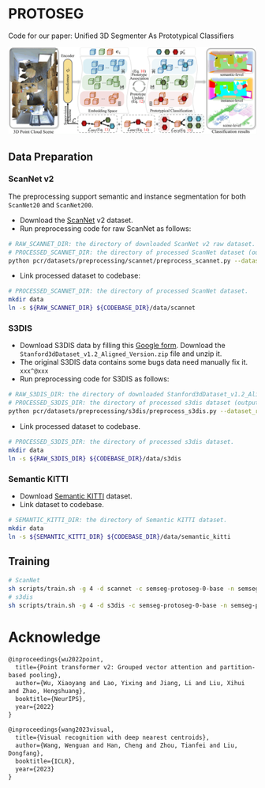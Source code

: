 # PROTOSEG

Code for our paper: Unified 3D Segmenter As Prototypical Classifiers

![arch](arch.png)

## Data Preparation

### ScanNet v2

The preprocessing support semantic and instance segmentation for both `ScanNet20` and `ScanNet200`.

- Download the [ScanNet](http://www.scan-net.org/) v2 dataset.
- Run preprocessing code for raw ScanNet as follows:

```bash
# RAW_SCANNET_DIR: the directory of downloaded ScanNet v2 raw dataset.
# PROCESSED_SCANNET_DIR: the directory of processed ScanNet dataset (output dir).
python pcr/datasets/preprocessing/scannet/preprocess_scannet.py --dataset_root ${RAW_SCANNET_DIR} --output_root ${PROCESSED_SCANNET_DIR}
```

- Link processed dataset to codebase:
```bash
# PROCESSED_SCANNET_DIR: the directory of processed ScanNet dataset.
mkdir data
ln -s ${RAW_SCANNET_DIR} ${CODEBASE_DIR}/data/scannet
```

### S3DIS

- Download S3DIS data by filling this [Google form](https://docs.google.com/forms/d/e/1FAIpQLScDimvNMCGhy_rmBA2gHfDu3naktRm6A8BPwAWWDv-Uhm6Shw/viewform?c=0&w=1). Download the `Stanford3dDataset_v1.2_Aligned_Version.zip` file and unzip it.
- The original S3DIS data contains some bugs data need manually fix it. `xxx^@xxx`
- Run preprocessing code for S3DIS as follows:

```bash
# RAW_S3DIS_DIR: the directory of downloaded Stanford3dDataset_v1.2_Aligned_Version dataset.
# PROCESSED_S3DIS_DIR: the directory of processed s3dis dataset (output dir).
python pcr/datasets/preprocessing/s3dis/preprocess_s3dis.py --dataset_root ${RAW_S3DIS_DIR} --output_root ${PROCESSED_S3DIS_DIR}
```
- Link processed dataset to codebase.
```bash
# PROCESSED_S3DIS_DIR: the directory of processed s3dis dataset.
mkdir data
ln -s ${RAW_S3DIS_DIR} ${CODEBASE_DIR}/data/s3dis
```

### Semantic KITTI
- Download [Semantic KITTI](http://www.semantic-kitti.org/dataset.html#download) dataset.
- Link dataset to codebase.
```bash
# SEMANTIC_KITTI_DIR: the directory of Semantic KITTI dataset.
mkdir data
ln -s ${SEMANTIC_KITTI_DIR} ${CODEBASE_DIR}/data/semantic_kitti
```

## Training
```bash
# ScanNet
sh scripts/train.sh -g 4 -d scannet -c semseg-protoseg-0-base -n semseg-protoseg-0-base
# s3dis
sh scripts/train.sh -g 4 -d s3dis -c semseg-protoseg-0-base -n semseg-protoseg-0-base
```

# Acknowledge
```shell
@inproceedings{wu2022point,
  title={Point transformer v2: Grouped vector attention and partition-based pooling},
  author={Wu, Xiaoyang and Lao, Yixing and Jiang, Li and Liu, Xihui and Zhao, Hengshuang},
  booktitle={NeurIPS},
  year={2022}
}
```

```shell
@inproceedings{wang2023visual,
  title={Visual recognition with deep nearest centroids},
  author={Wang, Wenguan and Han, Cheng and Zhou, Tianfei and Liu, Dongfang},
  booktitle={ICLR},
  year={2023}
}
```
